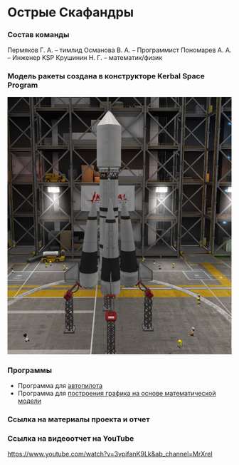 # Острые Скафандры

### Состав команды
Пермяков Г. А. – тимлид
Османова В. А. – Программист
Пономарев А. А. – Инженер KSP
Крушинин Н. Г. – математик/физик

### Модель ракеты создана в конструкторе Kerbal Space Program
![](https://github.com/MrXrel/ARKT/blob/main/rocket.jpg)

### Программы
- Программа для [автопилота](https://github.com/MrXrel/ARKT/blob/main/code/autopilot.py)
- Программа для [построения графика на основе математической модели](https://github.com/MrXrel/ARKT/blob/main/code/mathmodel.py)


### Ссылка на материалы проекта и отчет


### Ссылка на видеоотчет на YouTube
https://www.youtube.com/watch?v=3vpifanK9Lk&ab_channel=MrXrel
